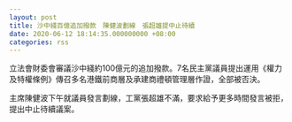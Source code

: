 ```yaml
---
layout: post
title: 沙中綫百億追加撥款　陳健波劃線　張超雄提中止待續
date: 2020-06-12 18:14:35.000000000 +08:00
categories: rss
---
```


立法會財委會審議沙中綫約100億元的追加撥款。7名民主黨議員提出運用《權力及特權條例》傳召多名港鐵前商層及承建商禮頓管理層作證，全部被否決。

主席陳健波下午就議員發言劃線，工黨張超雄不滿，要求給予更多時間發言被拒，提出中止待續議案。
